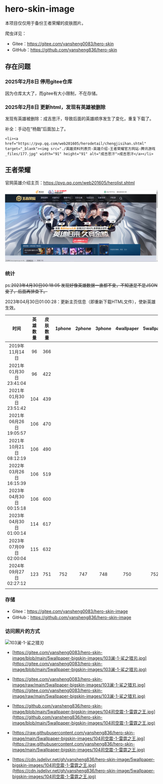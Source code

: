 # hero-skin-image

本项目仅仅用于备份王者荣耀的皮肤图片。

爬虫详见：

- Gitee：<https://gitee.com/yansheng0083/hero-skin>
- GitHub：<https://github.com/yansheng836/hero-skin>

## 存在问题

### 2025年2月8日 停用gitee仓库

因为仓库太大了，而gitee有大小限制，不在存储。

### 2025年2月8日 更新html，发现有英雄被删除

发现有英雄被删除：成吉思汗，导致后面的英雄顺序发生了变化，重复下载了。

补全：手动在“杨戬”后面加上了。

```
<li><a href="https://pvp.qq.com/web201605/herodetail/chengjisihan.shtml" target="_blank"><img src="./英雄资料列表页-英雄介绍-王者荣耀官方网站-腾讯游戏_files/177.jpg" width="91" height="91" alt="成吉思汗">成吉思汗</a></li>
```

## 王者荣耀

官网英雄介绍主页：<https://pvp.qq.com/web201605/herolist.shtml>

![1624789982833](assets/1624789982833.png)

### 统计

ps:~~2023年4月30日00:18:05 发现好像英雄数据一直都不变，不知道是不是JSON变了，后面再排查下。~~

2023年04月30日01:00:28：更新主页信息（即重新下载HTML文件），使新英雄生效。

|          时间          | 英雄数量 | 皮肤数量 | 1phone | 2phone | 3phone | 4wallpaper | 5wallpaper |
| :--------------------: | :------: | :------: | :----: | :----: | :----: | :--------: | :--------: |
|     2019年11月14日     |    96    |   366    |        |        |        |            |            |
| 2021年01月30日23:41:04 |    96    |   422    |        |        |        |            |            |
| 2021年01月30日23:51:42 |   104    |   439    |        |        |        |            |            |
| 2021年06月26日19:05:57 |   106    |   470    |        |        |        |            |            |
| 2021年10月21日08:12:19 |   106    |   490    |        |        |        |            |            |
| 2022年03月26日16:15:39 |   106    |   519    |        |        |        |            |            |
| 2023年04月30日00:15:18 |   106    |   600    |        |        |        |            |            |
| 2023年04月30日01:00:14 |   114    |   617    |        |        |        |            |            |
| 2023年07月09日02:00:04 |   115    |   632    |        |        |        |            |            |
| 2024年09月27日02:27:12 |   123    |   751    |  752   |  747   |  748   |    750     |    752     |
|                        |          |          |        |        |        |            |            |

### 存储

- Gitee：<https://gitee.com/yansheng0083/hero-skin-image>
- GitHub：<https://github.com/yansheng836/hero-skin-image>

### 访问照片的方式

![103澜-1-鲨之猎刃](https://cdn.jsdelivr.net/gh/yansheng836/hero-skin-image/5wallpaper-bigskin-images/103%E6%BE%9C-1-%E9%B2%A8%E4%B9%8B%E7%8C%8E%E5%88%83.jpg)

- [https://gitee.com/yansheng0083/hero-skin-image/blob/main/5wallpaper-bigskin-images/103澜-1-鲨之猎刃.jpg](https://gitee.com/yansheng0083/hero-skin-image/blob/main/5wallpaper-bigskin-images/103澜-1-鲨之猎刃.jpg)
- [https://gitee.com/yansheng0083/hero-skin-image/raw/main/5wallpaper-bigskin-images/103澜-1-鲨之猎刃.jpg](https://gitee.com/yansheng0083/hero-skin-image/raw/main/5wallpaper-bigskin-images/103澜-1-鲨之猎刃.jpg)

- [https://github.com/yansheng836/hero-skin-image/blob/main/5wallpaper-bigskin-images/104司空震-1-雷霆之王.jpg](https://github.com/yansheng836/hero-skin-image/blob/main/5wallpaper-bigskin-images/104司空震-1-雷霆之王.jpg)
- [https://raw.githubusercontent.com/yansheng836/hero-skin-image/main/5wallpaper-bigskin-images/104司空震-1-雷霆之王.jpg](https://raw.githubusercontent.com/yansheng836/hero-skin-image/main/5wallpaper-bigskin-images/104司空震-1-雷霆之王.jpg)
- [https://cdn.jsdelivr.net/gh/yansheng836/hero-skin-image/5wallpaper-bigskin-images/104司空震-1-雷霆之王.jpg](https://cdn.jsdelivr.net/gh/yansheng836/hero-skin-image/5wallpaper-bigskin-images/104司空震-1-雷霆之王.jpg)


